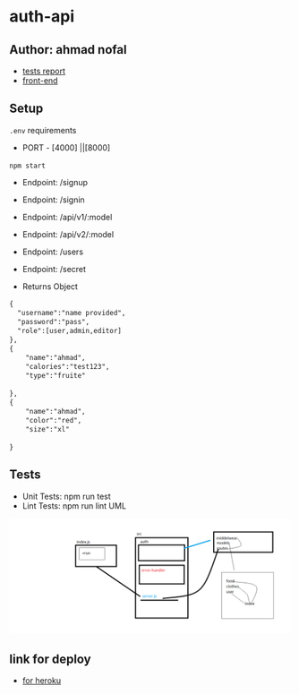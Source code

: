 # auth-api

## Author: ahmad nofal
- [tests report](https://github.com/abu-nofal/auth-api/actions)
- [front-end]()
## Setup
`.env` requirements
- PORT - [4000] ||[8000]

`npm start`
- Endpoint: /signup
- Endpoint: /signin
- Endpoint: /api/v1/:model
- Endpoint: /api/v2/:model
- Endpoint: /users
- Endpoint: /secret


- Returns Object

```
{
  "username":"name provided",
  "password":"pass",
  "role":[user,admin,editor]
},
{
    "name":"ahmad",
    "calories":"test123",
    "type":"fruite"

},
{
    "name":"ahmad",
    "color":"red",
    "size":"xl"

}
```
## Tests
- Unit Tests: npm run test
- Lint Tests: npm run lint
UML

![](./imges/lab08.png)


## link for deploy 

- [for heroku](https://auth-api-nofal.herokuapp.com/api/v1/food)